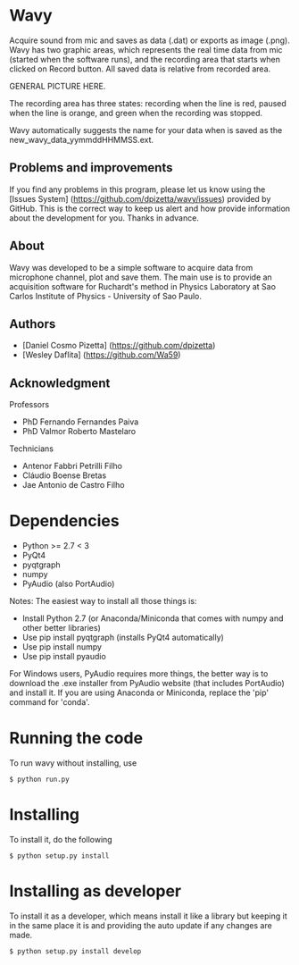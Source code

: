 # Wavy
Acquire sound from mic and saves as data (.dat) or exports as image (.png). Wavy has two graphic areas, which represents the real time data from mic (started when the software runs), and the recording area that starts when clicked on Record button. All saved data is relative from recorded area.

GENERAL PICTURE HERE.

The recording area has three states: recording when the line is red, paused when the line is orange, and green when the recording was stopped.

Wavy automatically suggests the name for your data when is saved as the new_wavy_data_yymmddHHMMSS.ext.

## Problems and improvements

If you find any problems in this program, please let us know using the [Issues System] (https://github.com/dpizetta/wavy/issues) provided by GitHub. This is the correct way to keep us alert and how provide information about the development for you. Thanks in advance.

## About

Wavy was developed to be a simple software to acquire data from microphone channel, plot and save them. The main use is to provide an acquisition software for Ruchardt's method in Physics Laboratory at Sao Carlos Institute of Physics - University of Sao Paulo.

## Authors

* [Daniel Cosmo Pizetta] (https://github.com/dpizetta)
* [Wesley Daflita] (https://github.com/Wa59)

## Acknowledgment

Professors

* PhD Fernando Fernandes Paiva
* PhD Valmor Roberto Mastelaro

Technicians

* Antenor Fabbri Petrilli Filho
* Cláudio Boense Bretas
* Jae Antonio de Castro Filho


# Dependencies

* Python >= 2.7 < 3
* PyQt4
* pyqtgraph
* numpy
* PyAudio (also PortAudio)

Notes: The easiest way to install all those things is: 
* Install Python 2.7 (or Anaconda/Miniconda that comes with numpy and other better libraries)
* Use pip install pyqtgraph (installs PyQt4 automatically)
* Use pip install numpy
* Use pip install pyaudio

For Windows users, PyAudio requires more things, the better way is to download the .exe installer from PyAudio website (that includes PortAudio) and install it. If you are using Anaconda or Miniconda, replace the 'pip' command for 'conda'.

# Running the code

To run wavy without installing, use

`$ python run.py`

# Installing

To install it, do the following

`$ python setup.py install`

# Installing as developer

To install it as a developer, which means install it like a library but keeping it in the same place it is and providing the auto update if any changes are made.

`$ python setup.py install develop`
